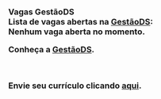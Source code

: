<h3>Vagas GestãoDS</a>
<br>
Lista de vagas abertas na <a rel="nofollow" href="https://gestaods.com.br/">GestãoDS</a>:
<br>
Nenhum vaga aberta no momento.
<br>
<p >Conheça a <a rel="nofollow" href="https://gestaods.com.br/" rel="nofollow">GestãoDS</a>.</p>
<br>
<p >Envie seu currículo clicando <a rel="nofollow" href="https://forms.clickup.com/f/2z2jv-3482/SSPFIYL8QX9HXPZT0R" rel="nofollow">aqui</a>.</p>
